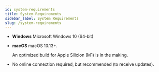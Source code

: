```yaml
---
id: system-requirements
title: System Requirements
sidebar_label: System Requirements
slug: /system-requirements
---
```


- **Windows**
  Microsoft Windows 10 (64-bit)

- **macOS**
  macOS 10.13+.
  
  <div className="info" ></div> An optimized build for Apple Silicion (M1) is in the making.

- No online connection required, but recommended (to receive updates).